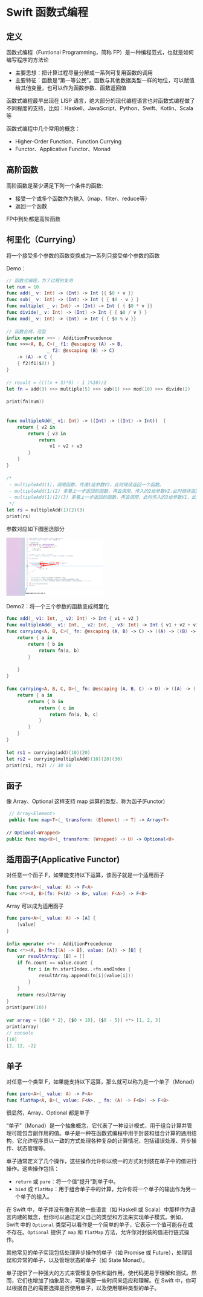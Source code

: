 # Swift 函数式编程

## 定义

 函数式编程（Funtional Programming，简称 FP）是一种编程范式，也就是如何编写程序的方法论

- 主要思想：把计算过程尽量分解成一系列可复用函数的调用
- 主要特征：函数是“第一等公民”。函数与其他数据类型一样的地位，可以赋值给其他变量，也可以作为函数参数、函数返回值



函数式编程最早出现在 LISP 语言，绝大部分的现代编程语言也对函数式编程做了不同程度的支持，比如：Haskell、JavaScript、Python、Swift、Kotlin、Scala 等



函数式编程中几个常用的概念：

- Higher-Order Function、Function Currying
- Functor、Applicative Functor、Monad



## 高阶函数

 高阶函数是至少满足下列一个条件的函数:

- 接受一个或多个函数作为输入（map、filter、reduce等）
- 返回一个函数

FP中到处都是高阶函数



## 柯里化（Currying）

将一个接受多个参数的函数变换成为一系列只接受单个参数的函数

Demo：

```swift
// 函数式编程，为了过程的复用
let num = 10
func add(_ v: Int) -> (Int) -> Int {{ $0 + v }}
func sub(_ v: Int) -> (Int) -> Int { { $0 - v } }
func multiple( _ v: Int) -> (Int) -> Int { { $0 * v }}
func divide(_ v: Int) -> (Int) -> Int { { $0 / v } }
func mod(_ v: Int) -> (Int) -> Int { { $0 % v }}

// 函数合成，范型
infix operator >>> : AdditionPrecedence
func >>><A, B, C>(_ f1: @escaping (A) -> B,
               _ f2: @escaping (B) -> C)
    -> (A) -> C {
    { f2(f1($0)) }
}

// result = ((((x + 3)*5) - 1 )%10)/2
let fn = add(3) >>> multiple(5) >>> sub(1) >>> mod(10) >>> divide(2)

print(fn(num))


func multipleAdd(_ v1: Int) -> ((Int) -> ((Int) -> Int))  {
    return { v2 in
        return { v3 in
            return
                v1 + v2 + v3
        }
    }
}

/*
 - multipleAdd(1)，调用函数，传递1给参数V3，此时继续返回一个函数。
 - multipleAdd(1)(2) 拿着上一步返回的函数，再去调用，传入的2给参数V2.此时继续返回一个函数
 - multipleAdd(1)(2)(3) 拿着上一步返回的函数，再去调用，此时传入的3给参数V1，此时则执行相加操作。V1 + V2 + V3
 */
let rs = multipleAdd(1)(2)(3)
print(rs)
```

参数对应如下图圈选部分

<img src="https://github.com/FantasticLBP/knowledge-kit/raw/master/assets/SwiftFunctionalProgrammingCurrying.png" style="zoom:25%">



Demo2：将一个三个参数的函数变成柯里化

```swift
func add(_ v1: Int, _ v2: Int) -> Int { v1 + v2 }
func multipleAdd(_ v1: Int, _ v2: Int, _ v3: Int) -> Int { v1 + v2 + v3 }
func currying<A, B, C>(_ fn: @escaping (A, B) -> C) -> ((A) -> ((B) -> C)) {
    return { a in
        return { b in
            return fn(a, b)
        }
        
    }
}

func currying<A, B, C, D>(_ fn: @escaping (A, B, C) -> D) -> ((A) -> ((B) -> ((C) -> D ))) {
    return { a in
        return { b in
            return { c in
                return fn(a, b, c)
            }
        }
    }
}

let rs1 = currying(add)(10)(20)
let rs2 = currying(multipleAdd)(10)(20)(30)
print(rs1, rs2) // 30 60
```



## 函子

 像 Array、Optional 这样支持 map 运算的类型，称为函子(Functor)
```swift
 // Array<Element>
 public func map<T>(_ transform: (Element) -> T) -> Array<T>

// Optional<Wrapped>
public func map<U>(_ transform: (Wrapped) -> U) -> Optional<U> 
```



## 适用函子(Applicative Functor)
对任意一个函子 F，如果能支持以下运算，该函子就是一个适用函子
```swift
func pure<A>(_ value: A) -> F<A>
func <*><A, B>(fn: F<(A) -> B>, value: F<A>) -> F<B>
```

 Array 可以成为适用函子

```swift
func pure<A>(_ value: A) -> [A] {
    [value]
}

infix operator <*> : AdditionPrecedence
func <*><A, B>(fn:[(A) -> B], value: [A]) -> [B] {
    var resultArray: [B] = []
    if fn.count == value.count {
        for i in fn.startIndex..<fn.endIndex {
            resultArray.append(fn[i](value[i]))
        }
    }
    return resultArray
}
print(pure(10))

var array = [{$0 * 2}, {$0 + 10}, {$0 - 5}] <*> [1, 2, 3]
print(array)
// console
[10]
[2, 12, -2]
```



## 单子

 对任意一个类型 F，如果能支持以下运算，那么就可以称为是一个单子（Monad）

```swift
func pure<A>(_ value: A) -> F<A>
func flatMap<A, B>(_ value: F<A>, _ fn: (A) -> F<B>) -> F<B>
```

 很显然，Array、Optional 都是单子



“单子”（Monad）是一个抽象概念，它代表了一种设计模式，用于组合计算并管理可能包含副作用的值。单子是一种在函数式编程中用于封装和组合计算的通用结构，它允许程序员以一致的方式处理各种复杂的计算情况，包括错误处理、异步操作、状态管理等。

单子通常定义了几个操作，这些操作允许你以统一的方式对封装在单子中的值进行操作。这些操作包括：

- `return` 或 `pure`：将一个值“提升”到单子中。
- `bind` 或 `flatMap`：用于组合单子中的计算，允许你将一个单子的输出作为另一个单子的输入。

在 Swift 中，单子并没有像在其他一些语言（如 Haskell 或 Scala）中那样作为语言内建的概念，但你可以通过定义自己的类型和方法来实现单子模式。例如，Swift 中的 `Optional` 类型可以看作是一个简单的单子，它表示一个值可能存在或不存在。`Optional` 提供了 `map` 和 `flatMap` 方法，允许你对封装的值进行链式操作。

其他常见的单子实现包括处理异步操作的单子（如 Promise 或 Future），处理错误和异常的单子，以及管理状态的单子（如 State Monad）。

单子提供了一种强大的方式来管理复杂性和副作用，使代码更易于理解和测试。然而，它们也增加了抽象层次，可能需要一些时间来适应和理解。在 Swift 中，你可以根据自己的需要选择是否使用单子，以及使用哪种类型的单子。